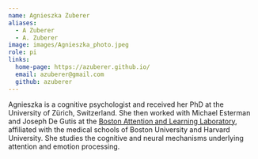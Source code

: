 ```yaml
---
name: Agnieszka Zuberer
aliases:
  - A Zuberer
  - A. Zuberer
image: images/Agnieszka_photo.jpeg
role: pi
links:
  home-page: https://azuberer.github.io/
  email: azuberer@gmail.com
  github: azuberer
---
```


Agnieszka is a cognitive psychologist and received her PhD at the University of Zürich, Switzerland. She then worked with Michael Esterman and Joseph De Gutis at the [Boston Attention and Learning Laboratory](https://www.bu.edu/ballab/), affiliated with the medical schools of Boston University and Harvard University. She studies the cognitive and neural mechanisms underlying attention and emotion processing. 